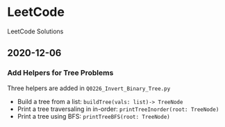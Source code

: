 # LeetCode
LeetCode Solutions

## 2020-12-06
### Add Helpers for Tree Problems
Three helpers are added in `Q0226_Invert_Binary_Tree.py`
- Build a tree from a list: `buildTree(vals: list)-> TreeNode`
- Print a tree traversaling in in-order: `printTreeInorder(root: TreeNode)`
- Print a tree using BFS: `printTreeBFS(root: TreeNode)`


